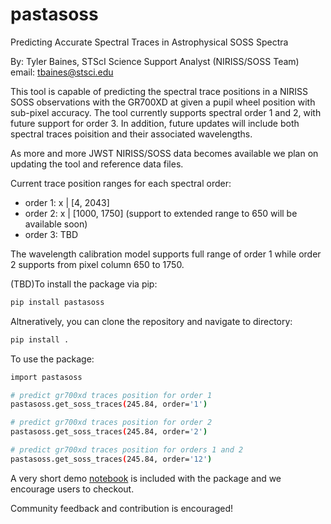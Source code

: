 # pastasoss

Predicting Accurate Spectral Traces in Astrophysical SOSS Spectra

By: Tyler Baines, STScI Science Support Analyst (NIRISS/SOSS Team) email: tbaines@stsci.edu

This tool is capable of predicting the spectral trace positions in a NIRISS SOSS observations with the GR700XD at given a pupil wheel position with sub-pixel accuracy. The tool currently supports spectral order 1 and 2, with future support for order 3. In addition, future updates will include both spectral traces poisition and their associated wavelengths. 

As more and more JWST NIRISS/SOSS data becomes available we plan on updating the tool and reference data files. 

Current trace position ranges for each spectral order:
- order 1: x | [4, 2043]
- order 2: x | [1000, 1750] (support to extended range to 650 will be available soon)
- order 3: TBD

The wavelength calibration model supports full range of order 1 while order 2 supports from pixel column 650 to 1750. 

(TBD)To install the package via pip:
```bash
pip install pastasoss
```

Altneratively, you can clone the repository and navigate to directory:
```bash
pip install .
```

To use the package:
```bash
import pastasoss

# predict gr700xd traces position for order 1
pastasoss.get_soss_traces(245.84, order='1')

# predict gr700xd traces position for order 2
pastasoss.get_soss_traces(245.84, order='2')

# predict gr700xd traces position for orders 1 and 2
pastasoss.get_soss_traces(245.84, order='12')
```

A very short demo [notebook](https://github.com/tbainesUA/pastasoss/blob/develop/notebooks/pastasoss_demo.ipynb) is included with the package and we encourage users to checkout. 

Community feedback  and contribution is encouraged! 

